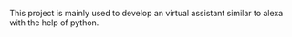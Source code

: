 This project is mainly used to develop an virtual assistant similar to alexa with the help of python.
